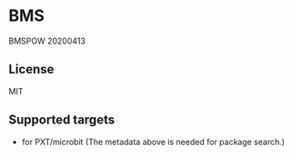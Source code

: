 ﻿# BMS

BMSPOW 20200413
## License

MIT

## Supported targets

* for PXT/microbit
(The metadata above is needed for package search.)
